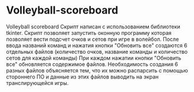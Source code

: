 # Volleyball-scoreboard
Volleyball scoreboard
Скрипт написан с использованием библиотеки tkinter. Скрипт позволяет запустить оконную программу которая позволяет вести подсчет очков и сетов при игре в волейбол. После ввода названий команд и нажатия кнопки "Обновить все" создаются 6 отдельных файлов (количество очков, название команды и количество сетов для каждой команды) При каждом нажатии кнопки "Обновить все" обновляется содержимое файлов. Необходимость создания 6 разных файлов объясняется тем, что их можно распарсить с помощью стороннего ПО и данные из этих файлов выводить на экран транслирующейся игры.
